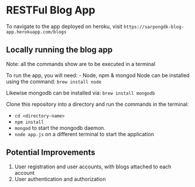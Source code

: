 # RESTFul Blog App

To navigate to the app deployed on heroku, visit `https://sarpongdk-blog-app.herokuapp.com/blogs`


## Locally running the blog app
Note: all the commands show are to be executed in a terminal

To run the app, you will need:
	- Node, npm & mongod
Node can be installed using the command:
`brew install node`

Likewise mongodb can be installed via:
`brew install mongodb`

Clone this repository into a directory and run the commands in the terminal:
- `cd <directory-name>`
- `npm install`
- `mongod` to start the mongodb daemon.
- `node app.js` on a different terminal to start the application

## Potential Improvements
1. User registration and user accounts, with blogs attached to each account
2. User authentication and authorization


